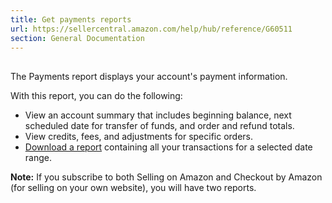 ```yaml
---
title: Get payments reports
url: https://sellercentral.amazon.com/help/hub/reference/G60511
section: General Documentation
---
```


##

The Payments report displays your account's payment information.

With this report, you can do the following:

  * View an account summary that includes beginning balance, next scheduled date for transfer of funds, and order and refund totals.
  * View credits, fees, and adjustments for specific orders.
  * [Download a report](/gp/help/791) containing all your transactions for a selected date range.

**Note:** If you subscribe to both Selling on Amazon and Checkout by Amazon
(for selling on your own website), you will have two reports.

